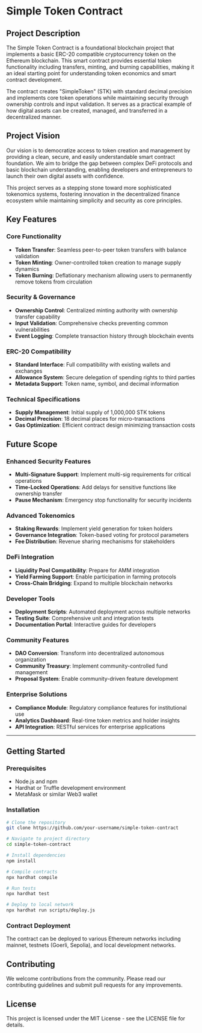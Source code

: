 # Simple Token Contract

## Project Description

The Simple Token Contract is a foundational blockchain project that implements a basic ERC-20 compatible cryptocurrency token on the Ethereum blockchain. This smart contract provides essential token functionality including transfers, minting, and burning capabilities, making it an ideal starting point for understanding token economics and smart contract development.

The contract creates "SimpleToken" (STK) with standard decimal precision and implements core token operations while maintaining security through ownership controls and input validation. It serves as a practical example of how digital assets can be created, managed, and transferred in a decentralized manner.

## Project Vision

Our vision is to democratize access to token creation and management by providing a clean, secure, and easily understandable smart contract foundation. We aim to bridge the gap between complex DeFi protocols and basic blockchain understanding, enabling developers and entrepreneurs to launch their own digital assets with confidence.

This project serves as a stepping stone toward more sophisticated tokenomics systems, fostering innovation in the decentralized finance ecosystem while maintaining simplicity and security as core principles.

## Key Features

### Core Functionality
- **Token Transfer**: Seamless peer-to-peer token transfers with balance validation
- **Token Minting**: Owner-controlled token creation to manage supply dynamics
- **Token Burning**: Deflationary mechanism allowing users to permanently remove tokens from circulation

### Security & Governance
- **Ownership Control**: Centralized minting authority with ownership transfer capability
- **Input Validation**: Comprehensive checks preventing common vulnerabilities
- **Event Logging**: Complete transaction history through blockchain events

### ERC-20 Compatibility
- **Standard Interface**: Full compatibility with existing wallets and exchanges
- **Allowance System**: Secure delegation of spending rights to third parties
- **Metadata Support**: Token name, symbol, and decimal information

### Technical Specifications
- **Supply Management**: Initial supply of 1,000,000 STK tokens
- **Decimal Precision**: 18 decimal places for micro-transactions
- **Gas Optimization**: Efficient contract design minimizing transaction costs

## Future Scope

### Enhanced Security Features
- **Multi-Signature Support**: Implement multi-sig requirements for critical operations
- **Time-Locked Operations**: Add delays for sensitive functions like ownership transfer
- **Pause Mechanism**: Emergency stop functionality for security incidents

### Advanced Tokenomics
- **Staking Rewards**: Implement yield generation for token holders
- **Governance Integration**: Token-based voting for protocol parameters
- **Fee Distribution**: Revenue sharing mechanisms for stakeholders

### DeFi Integration
- **Liquidity Pool Compatibility**: Prepare for AMM integration
- **Yield Farming Support**: Enable participation in farming protocols
- **Cross-Chain Bridging**: Expand to multiple blockchain networks

### Developer Tools
- **Deployment Scripts**: Automated deployment across multiple networks
- **Testing Suite**: Comprehensive unit and integration tests
- **Documentation Portal**: Interactive guides for developers

### Community Features
- **DAO Conversion**: Transform into decentralized autonomous organization
- **Community Treasury**: Implement community-controlled fund management
- **Proposal System**: Enable community-driven feature development

### Enterprise Solutions
- **Compliance Module**: Regulatory compliance features for institutional use
- **Analytics Dashboard**: Real-time token metrics and holder insights
- **API Integration**: RESTful services for enterprise applications

---

## Getting Started

### Prerequisites
- Node.js and npm
- Hardhat or Truffle development environment
- MetaMask or similar Web3 wallet

### Installation
```bash
# Clone the repository
git clone https://github.com/your-username/simple-token-contract

# Navigate to project directory
cd simple-token-contract

# Install dependencies
npm install

# Compile contracts
npx hardhat compile

# Run tests
npx hardhat test

# Deploy to local network
npx hardhat run scripts/deploy.js
```

### Contract Deployment
The contract can be deployed to various Ethereum networks including mainnet, testnets (Goerli, Sepolia), and local development networks.

## Contributing
We welcome contributions from the community. Please read our contributing guidelines and submit pull requests for any improvements.

## License
This project is licensed under the MIT License - see the LICENSE file for details.

